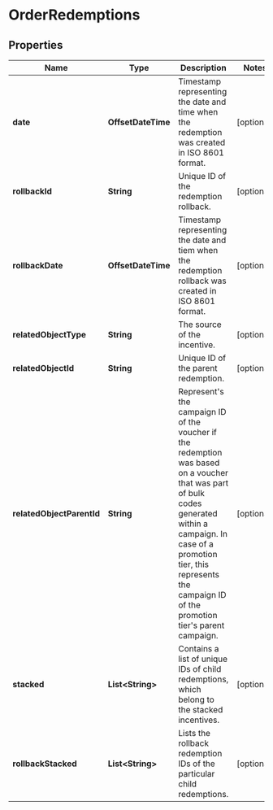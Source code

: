 

# OrderRedemptions


## Properties

| Name | Type | Description | Notes |
|------------ | ------------- | ------------- | -------------|
|**date** | **OffsetDateTime** | Timestamp representing the date and time when the redemption was created in ISO 8601 format. |  [optional] |
|**rollbackId** | **String** | Unique ID of the redemption rollback. |  [optional] |
|**rollbackDate** | **OffsetDateTime** | Timestamp representing the date and tiem when the redemption rollback was created in ISO 8601 format. |  [optional] |
|**relatedObjectType** | **String** | The source of the incentive. |  [optional] |
|**relatedObjectId** | **String** | Unique ID of the parent redemption. |  [optional] |
|**relatedObjectParentId** | **String** | Represent&#39;s the campaign ID of the voucher if the redemption was based on a voucher that was part of bulk codes generated within a campaign. In case of a promotion tier, this represents the campaign ID of the promotion tier&#39;s parent campaign. |  [optional] |
|**stacked** | **List&lt;String&gt;** | Contains a list of unique IDs of child redemptions, which belong to the stacked incentives. |  [optional] |
|**rollbackStacked** | **List&lt;String&gt;** | Lists the rollback redemption IDs of the particular child redemptions. |  [optional] |



